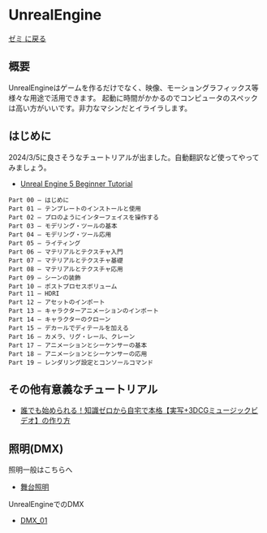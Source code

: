 # UnrealEngine

[ゼミ に戻る](../../index.md)

## 概要
UnrealEngineはゲームを作るだけでなく、映像、モーショングラフィックス等様々な用途で活用できます。
起動に時間がかかるのでコンピュータのスペックは高い方がいいです。非力なマシンだとイライラします。

## はじめに
2024/3/5に良さそうなチュートリアルが出ました。自動翻訳など使ってやってみましょう。
- [Unreal Engine 5 Beginner Tutorial](https://3dnchu.com/archives/ue5-beginner-tutorial-bad-decisions-studio/)

```
Part 00 – はじめに
Part 01 – テンプレートのインストールと使用
Part 02 – プロのようにインターフェイスを操作する
Part 03 – モデリング・ツールの基本
Part 04 – モデリング・ツール応用
Part 05 – ライティング
Part 06 – マテリアルとテクスチャ入門
Part 07 – マテリアルとテクスチャ基礎
Part 08 – マテリアルとテクスチャ応用
Part 09 – シーンの装飾
Part 10 – ポストプロセスボリューム
Part 11 – HDRI
Part 12 – アセットのインポート
Part 13 – キャラクターアニメーションのインポート
Part 14 – キャラクターのクローン
Part 15 – デカールでディテールを加える
Part 16 – カメラ、リグ・レール、クレーン
Part 17 – アニメーションとシーケンサーの基本
Part 18 – アニメーションとシーケンサーの応用
Part 19 – レンダリング設定とコンソールコマンド
```

## その他有意義なチュートリアル
- [誰でも始められる！知識ゼロから自宅で本格【実写+3DCGミュージックビデオ】の作り方](https://www.youtube.com/watch?v=eSS_mbtQxrI)


## 照明(DMX)
照明一般はこちらへ
- [舞台照明](../../Field/Lighting/index.md)

UnrealEngineでのDMX
- [DMX_01](./dmx_01.md)
